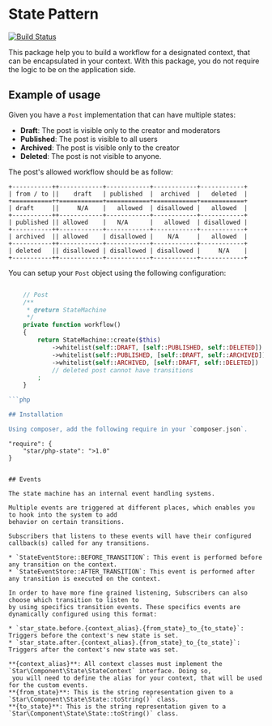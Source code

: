 # State Pattern

[![Build Status](https://travis-ci.org/yvoyer/php-state.svg?branch=master)](https://travis-ci.org/yvoyer/php-state)

This package help you to build a workflow for a designated context, that can be encapsulated in your context.
With this package, you do not require the logic to be on the application side.

## Example of usage

Given you have a `Post` implementation that can have multiple states:

* **Draft**: The post is visible only to the creator and moderators
* **Published**: The post is visible to all users
* **Archived**: The post is visible only to the creator
* **Deleted**: The post is not visible to anyone.

The post's allowed workflow should be as follow:

    +-----------++------------+------------+------------+------------+
    | from / to ||    draft   | published  |  archived  |   deleted  |
    +===========++============+============+============+============+
    | draft     ||     N/A    |   allowed  | disallowed |   allowed  |
    +-----------++------------+------------+------------+------------+
    | published || allowed    |   N/A      |   allowed  | disallowed |
    +-----------++------------+------------+------------+------------+
    | archived  || allowed    | disallowed |    N/A     |   allowed  |
    +-----------++------------+------------+------------+------------+
    | deleted   || disallowed | disallowed | disallowed |     N/A    |
    +-----------++------------+------------+------------+------------+

You can setup your `Post` object using the following configuration:

```php

    // Post
    /**
     * @return StateMachine
     */
    private function workflow()
    {
        return StateMachine::create($this)
            ->whitelist(self::DRAFT, [self::PUBLISHED, self::DELETED])
            ->whitelist(self::PUBLISHED, [self::DRAFT, self::ARCHIVED])
            ->whitelist(self::ARCHIVED, [self::DRAFT, self::DELETED])
            // deleted post cannot have transitions
        ;
    }

```php

## Installation

Using composer, add the following require in your `composer.json`.

```

    "require": {
        "star/php-state": ">1.0"
    }

```

## Events

The state machine has an internal event handling systems.

Multiple events are triggered at different places, which enables you to hook into the system to add
behavior on certain transitions.

Subscribers that listens to these events will have their configured callback(s) called for any transitions.

* `StateEventStore::BEFORE_TRANSITION`: This event is performed before any transition on the context.
* `StateEventStore::AFTER_TRANSITION`: This event is performed after any transition is executed on the context.

In order to have more fine grained listening, Subscribers can also choose which transition to listen to
by using specifics transition events. These specifics events are dynamically configured using this format:

* `star_state.before.{context_alias}.{from_state}_to_{to_state}`: Triggers before the context's new state is set.
* `star_state.after.{context_alias}.{from_state}_to_{to_state}`: Triggers after the context's new state was set.

**{context_alias}**: All context classes must implement the `Star\Component\State\StateContext` interface. Doing so,
 you will need to define the alias for your context, that will be used for the custom events.
**{from_state}**: This is the string representation given to a `Star\Component\State\State::toString()` class.
**{to_state}**: This is the string representation given to a `Star\Component\State\State::toString()` class.
